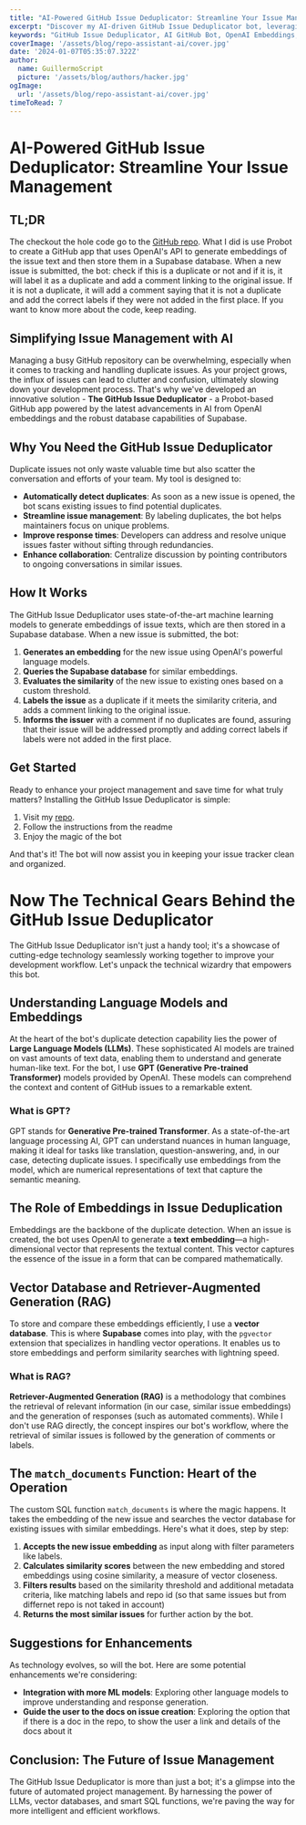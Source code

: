 ```yaml
---
title: "AI-Powered GitHub Issue Deduplicator: Streamline Your Issue Management"
excerpt: "Discover my AI-driven GitHub Issue Deduplicator bot, leveraging OpenAI embeddings and Supabase to automatically detect and label duplicate issues, enhancing project management for developers and companies."
keywords: "GitHub Issue Deduplicator, AI GitHub Bot, OpenAI Embeddings, Supabase, Issue Management, Probot GitHub Apps, Duplicate Issue Detection, Streamline Development Workflow"
coverImage: '/assets/blog/repo-assistant-ai/cover.jpg'
date: '2024-01-07T05:35:07.322Z'
author:
  name: GuillermoScript
  picture: '/assets/blog/authors/hacker.jpg'
ogImage:
  url: '/assets/blog/repo-assistant-ai/cover.jpg'
timeToRead: 7
---
```


#  AI-Powered GitHub Issue Deduplicator: Streamline Your Issue Management

## TL;DR

The checkout the hole code go to the [GitHub repo](https://github.com/guillermoscript/repo-assistant). What I did is use Probot to create a GitHub app that uses OpenAI's API to generate embeddings of the issue text and then store them in a Supabase database. When a new issue is submitted, the bot: check if this is a duplicate or not and if it is, it will label it as a duplicate and add a comment linking to the original issue. If it is not a duplicate, it will add a comment saying that it is not a duplicate and add the correct labels if they were not added in the first place. If you want to know more about the code, keep reading.

## Simplifying Issue Management with AI

Managing a busy GitHub repository can be overwhelming, especially when it comes to tracking and handling duplicate issues. As your project grows, the influx of issues can lead to clutter and confusion, ultimately slowing down your development process. That's why we've developed an innovative solution - **The GitHub Issue Deduplicator** - a Probot-based GitHub app powered by the latest advancements in AI from OpenAI embeddings and the robust database capabilities of Supabase.

## Why You Need the GitHub Issue Deduplicator

Duplicate issues not only waste valuable time but also scatter the conversation and efforts of your team. My tool is designed to:

- **Automatically detect duplicates**: As soon as a new issue is opened, the bot scans existing issues to find potential duplicates.
- **Streamline issue management**: By labeling duplicates, the bot helps maintainers focus on unique problems.
- **Improve response times**: Developers can address and resolve unique issues faster without sifting through redundancies.
- **Enhance collaboration**: Centralize discussion by pointing contributors to ongoing conversations in similar issues.

## How It Works

The GitHub Issue Deduplicator uses state-of-the-art machine learning models to generate embeddings of issue texts, which are then stored in a Supabase database. When a new issue is submitted, the bot:

1. **Generates an embedding** for the new issue using OpenAI's powerful language models.
2. **Queries the Supabase database** for similar embeddings.
3. **Evaluates the similarity** of the new issue to existing ones based on a custom threshold.
4. **Labels the issue** as a duplicate if it meets the similarity criteria, and adds a comment linking to the original issue.
5. **Informs the issuer** with a comment if no duplicates are found, assuring that their issue will be addressed promptly and adding correct labels if labels were not added in the first place.

## Get Started

Ready to enhance your project management and save time for what truly matters? Installing the GitHub Issue Deduplicator is simple:

1. Visit my [repo](https://github.com/guillermoscript/repo-assistant).
2. Follow the instructions from the readme
3. Enjoy the magic of the bot

And that's it! The bot will now assist you in keeping your issue tracker clean and organized.

# Now The Technical Gears Behind the GitHub Issue Deduplicator

The GitHub Issue Deduplicator isn't just a handy tool; it's a showcase of cutting-edge technology seamlessly working together to improve your development workflow. Let's unpack the technical wizardry that empowers this bot.

## Understanding Language Models and Embeddings

At the heart of the bot's duplicate detection capability lies the power of **Large Language Models (LLMs)**. These sophisticated AI models are trained on vast amounts of text data, enabling them to understand and generate human-like text. For the bot, I use **GPT (Generative Pre-trained Transformer)** models provided by OpenAI. These models can comprehend the context and content of GitHub issues to a remarkable extent.

### What is GPT?

GPT stands for **Generative Pre-trained Transformer**. As a state-of-the-art language processing AI, GPT can understand nuances in human language, making it ideal for tasks like translation, question-answering, and, in our case, detecting duplicate issues. I specifically use embeddings from the model, which are numerical representations of text that capture the semantic meaning.

## The Role of Embeddings in Issue Deduplication

Embeddings are the backbone of the duplicate detection. When an issue is created, the bot uses OpenAI to generate a **text embedding**—a high-dimensional vector that represents the textual content. This vector captures the essence of the issue in a form that can be compared mathematically.

## Vector Database and Retriever-Augmented Generation (RAG)

To store and compare these embeddings efficiently, I use a **vector database**. This is where **Supabase** comes into play, with the `pgvector` extension that specializes in handling vector operations. It enables us to store embeddings and perform similarity searches with lightning speed.

### What is RAG?

**Retriever-Augmented Generation (RAG)** is a methodology that combines the retrieval of relevant information (in our case, similar issue embeddings) and the generation of responses (such as automated comments). While I don't use RAG directly, the concept inspires our bot's workflow, where the retrieval of similar issues is followed by the generation of comments or labels.

## The `match_documents` Function: Heart of the Operation

The custom SQL function `match_documents` is where the magic happens. It takes the embedding of the new issue and searches the vector database for existing issues with similar embeddings. Here's what it does, step by step:

1. **Accepts the new issue embedding** as input along with filter parameters like labels.
2. **Calculates similarity scores** between the new embedding and stored embeddings using cosine similarity, a measure of vector closeness.
3. **Filters results** based on the similarity threshold and additional metadata criteria, like matching labels and repo id (so that same issues but from differnet repo is not taked in account)
4. **Returns the most similar issues** for further action by the bot.

## Suggestions for Enhancements

As technology evolves, so will the bot. Here are some potential enhancements we're considering:

- **Integration with more ML models**: Exploring other language models to improve understanding and response generation.
- **Guide the user to the docs on issue creation**: Exploring the option that if there is a doc in the repo, to show the user a link and details of the docs about it


## Conclusion: The Future of Issue Management

The GitHub Issue Deduplicator is more than just a bot; it's a glimpse into the future of automated project management. By harnessing the power of LLMs, vector databases, and smart SQL functions, we're paving the way for more intelligent and efficient workflows.

